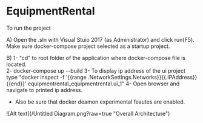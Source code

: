 # EquipmentRental

To run the project

A) Open the .sln with Visual Stuio 2017 (as Administrator) and click run(F5). Make sure docker-compose project selected as a startup project.

B)
  1- "cd" to root folder of the application where docker-compose file is located.  
  2- docker-compose up --build
  3- To display ip address of the ui project type "docker inspect -f '{{range .NetworkSettings.Networks}}{{.IPAddress}}{{end}}' equipmentrental_equipmentrental.ui_1"
  4- Open browser and navigate to printed ip address.
  
* Also be sure that docker deamon experimental feautes are enabled.





![Alt text](/Untitled Diagram.png?raw=true "Overall Architecture")
